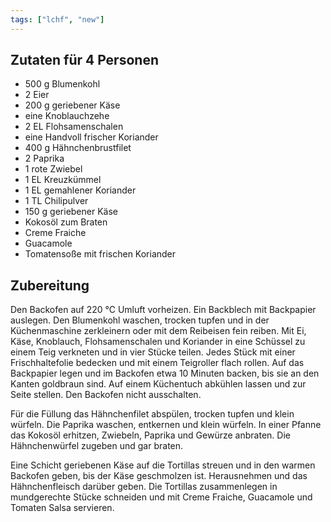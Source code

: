 ```yaml
---
tags: ["lchf", "new"]
---
```


## Zutaten für 4 Personen
- 500 g Blumenkohl
- 2     Eier
- 200 g geriebener Käse
- eine  Knoblauchzehe
- 2 EL Flohsamenschalen
- eine  Handvoll frischer Koriander
- 400 g Hähnchenbrustfilet
- 2     Paprika
- 1     rote Zwiebel
- 1 EL  Kreuzkümmel
- 1 EL  gemahlener Koriander
- 1 TL  Chilipulver
- 150 g geriebener Käse
- Kokosöl zum Braten
- Creme Fraiche
- Guacamole
- Tomatensoße mit frischen Koriander

## Zubereitung
Den Backofen auf 220 ℃  Umluft vorheizen. Ein Backblech mit Backpapier auslegen. Den Blumenkohl waschen, trocken tupfen und in der Küchenmaschine zerkleinern oder mit dem Reibeisen fein reiben. Mit Ei, Käse, Knoblauch, Flohsamenschalen und Koriander in eine Schüssel zu einem Teig verkneten und in vier Stücke teilen. Jedes Stück mit einer Frischhaltefolie bedecken und mit einem Teigroller flach rollen. Auf das Backpapier legen und im Backofen etwa 10 Minuten backen, bis sie an den Kanten goldbraun sind. Auf einem Küchentuch abkühlen lassen und zur Seite stellen. Den Backofen nicht ausschalten.

Für die Füllung das Hähnchenfilet abspülen, trocken tupfen und klein würfeln. Die Paprika waschen, entkernen und klein würfeln. In einer Pfanne das Kokosöl erhitzen, Zwiebeln, Paprika und Gewürze anbraten. Die Hähnchenwürfel zugeben und gar braten.

Eine Schicht geriebenen Käse auf die Tortillas streuen und in den warmen Backofen geben, bis der Käse geschmolzen ist. Herausnehmen und das Hähnchenfleisch darüber geben. Die Tortillas zusammenlegen in mundgerechte Stücke schneiden und mit Creme Fraiche, Guacamole und Tomaten Salsa servieren.

